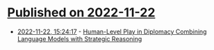 # [Published on 2022-11-22](index.md)

* [2022-11-22, 15:24:17](https://news.ycombinator.com/item?id=33706750) - [Human-Level Play in Diplomacy Combining Language Models with Strategic Reasoning](https://ai.facebook.com/blog/cicero-ai-negotiates-persuades-and-cooperates-with-people/)
